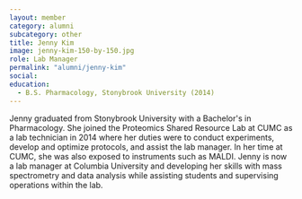 ```yaml
---
layout: member
category: alumni
subcategory: other
title: Jenny Kim
image: jenny-kim-150-by-150.jpg
role: Lab Manager
permalink: "alumni/jenny-kim"
social:
education:
  - B.S. Pharmacology, Stonybrook University (2014)
---
```


Jenny graduated from Stonybrook University with a Bachelor's in Pharmacology. She joined the Proteomics Shared Resource Lab at CUMC as a lab technician in 2014 where her duties were to conduct experiments, develop and optimize protocols, and assist the lab manager. In her time at CUMC, she was also exposed to instruments such as MALDI. Jenny is now a lab manager at Columbia University and developing her skills with mass spectrometry and data analysis while assisting students and supervising operations within the lab.

